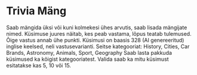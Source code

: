 
# Trivia Mäng

Saab mängida üksi või kuni kolmekesi ühes arvutis, saab lisada mängijate nimed.
Küsimuse juures näitab, kes peab vastama, lõpus teatab tulemused. Õige vastus annab ühe punkti.
Küsimusi on baasis 328 (AI genereeritud) inglise keelsed, neli vastusevarianti.
Seitse kategooriat: History, Cities, Car Brands, Astronomy, Animals, Sport, Geography
Saab lasta pakkuda küsimused ka kõigist kategooriatest.
Valida saab ka mitu küsimust esitatakse kas 5, 10 või 15.
